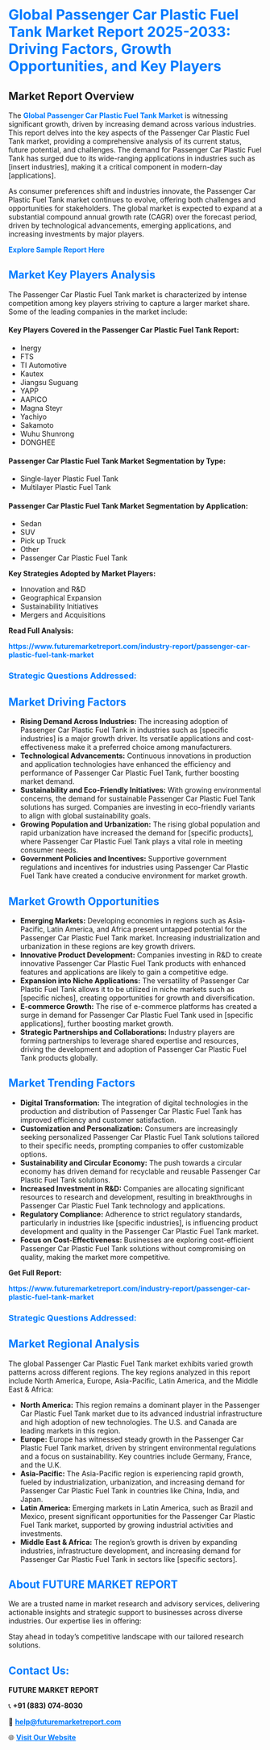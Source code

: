 <h1 style="color: #007BFF;">Global Passenger Car Plastic Fuel Tank Market Report 2025-2033: Driving Factors, Growth Opportunities, and Key Players</h1>

<section id="overview">
<h2>Market Report Overview</h2>
<p>The <a href="https://www.futuremarketreport.com/industry-report/passenger-car-plastic-fuel-tank-market" style="color: #007BFF; text-decoration: none;"><strong>Global Passenger Car Plastic Fuel Tank Market</strong></a> is witnessing significant growth, driven by increasing demand across various industries. This report delves into the key aspects of the Passenger Car Plastic Fuel Tank market, providing a comprehensive analysis of its current status, future potential, and challenges. The demand for Passenger Car Plastic Fuel Tank has surged due to its wide-ranging applications in industries such as [insert industries], making it a critical component in modern-day [applications].</p>
<p>As consumer preferences shift and industries innovate, the Passenger Car Plastic Fuel Tank market continues to evolve, offering both challenges and opportunities for stakeholders. The global market is expected to expand at a substantial compound annual growth rate (CAGR) over the forecast period, driven by technological advancements, emerging applications, and increasing investments by major players.</p>
</section>

<section id="overview">
<p><a href="https://www.futuremarketreport.com/request-sample/reportId=113222" style="color: #007BFF; text-decoration: none;"><strong>Explore Sample Report Here</strong></a></p>
</section>

<section id="key-players">
<h2 style="color: #007BFF;">Market Key Players Analysis</h2>
<p>The Passenger Car Plastic Fuel Tank market is characterized by intense competition among key players striving to capture a larger market share. Some of the leading companies in the market include:</p>
<h4>Key Players Covered in the Passenger Car Plastic Fuel Tank Report:</h4>
<ul><li>Inergy</li><li>FTS</li><li>TI Automotive</li><li>Kautex</li><li>Jiangsu Suguang</li><li>YAPP</li><li>AAPICO</li><li>Magna Steyr</li><li>Yachiyo</li><li>Sakamoto</li><li>Wuhu Shunrong</li><li>DONGHEE</li></ul>
<h4>Passenger Car Plastic Fuel Tank Market Segmentation by Type:</h4>
<ul><li>Single-layer Plastic Fuel Tank</li><li>Multilayer Plastic Fuel Tank</li></ul>

<h4>Passenger Car Plastic Fuel Tank Market Segmentation by Application:</h4>
<ul><li>Sedan</li><li>SUV</li><li>Pick up Truck</li><li>Other</li><li>Passenger Car Plastic Fuel Tank</li></ul>
<p><strong>Key Strategies Adopted by Market Players:</strong></p>
<ul>
<li>Innovation and R&D</li>
<li>Geographical Expansion</li>
<li>Sustainability Initiatives</li>
<li>Mergers and Acquisitions</li>
</ul>
</section>

<section>
<p><strong>Read Full Analysis: </strong></p><a href="https://www.futuremarketreport.com/industry-report/passenger-car-plastic-fuel-tank-market" style="color: #007BFF; text-decoration: none;"><strong>https://www.futuremarketreport.com/industry-report/passenger-car-plastic-fuel-tank-market</strong></a>
<h3 style="color: #007BFF;">Strategic Questions Addressed:</h3>
</section>

<section id="driving-factors">
<h2 style="color: #007BFF;">Market Driving Factors</h2>
<ul>
<li><strong>Rising Demand Across Industries:</strong> The increasing adoption of Passenger Car Plastic Fuel Tank in industries such as [specific industries] is a major growth driver. Its versatile applications and cost-effectiveness make it a preferred choice among manufacturers.</li>
<li><strong>Technological Advancements:</strong> Continuous innovations in production and application technologies have enhanced the efficiency and performance of Passenger Car Plastic Fuel Tank, further boosting market demand.</li>
<li><strong>Sustainability and Eco-Friendly Initiatives:</strong> With growing environmental concerns, the demand for sustainable Passenger Car Plastic Fuel Tank solutions has surged. Companies are investing in eco-friendly variants to align with global sustainability goals.</li>
<li><strong>Growing Population and Urbanization:</strong> The rising global population and rapid urbanization have increased the demand for [specific products], where Passenger Car Plastic Fuel Tank plays a vital role in meeting consumer needs.</li>
<li><strong>Government Policies and Incentives:</strong> Supportive government regulations and incentives for industries using Passenger Car Plastic Fuel Tank have created a conducive environment for market growth.</li>
</ul>
</section>

<section id="growth-opportunities">
<h2 style="color: #007BFF;">Market Growth Opportunities</h2>
<ul>
<li><strong>Emerging Markets:</strong> Developing economies in regions such as Asia-Pacific, Latin America, and Africa present untapped potential for the Passenger Car Plastic Fuel Tank market. Increasing industrialization and urbanization in these regions are key growth drivers.</li>
<li><strong>Innovative Product Development:</strong> Companies investing in R&D to create innovative Passenger Car Plastic Fuel Tank products with enhanced features and applications are likely to gain a competitive edge.</li>
<li><strong>Expansion into Niche Applications:</strong> The versatility of Passenger Car Plastic Fuel Tank allows it to be utilized in niche markets such as [specific niches], creating opportunities for growth and diversification.</li>
<li><strong>E-commerce Growth:</strong> The rise of e-commerce platforms has created a surge in demand for Passenger Car Plastic Fuel Tank used in [specific applications], further boosting market growth.</li>
<li><strong>Strategic Partnerships and Collaborations:</strong> Industry players are forming partnerships to leverage shared expertise and resources, driving the development and adoption of Passenger Car Plastic Fuel Tank products globally.</li>
</ul>
</section>

<section id="trending-factors">
<h2 style="color: #007BFF;">Market Trending Factors</h2>
<ul>
<li><strong>Digital Transformation:</strong> The integration of digital technologies in the production and distribution of Passenger Car Plastic Fuel Tank has improved efficiency and customer satisfaction.</li>
<li><strong>Customization and Personalization:</strong> Consumers are increasingly seeking personalized Passenger Car Plastic Fuel Tank solutions tailored to their specific needs, prompting companies to offer customizable options.</li>
<li><strong>Sustainability and Circular Economy:</strong> The push towards a circular economy has driven demand for recyclable and reusable Passenger Car Plastic Fuel Tank solutions.</li>
<li><strong>Increased Investment in R&D:</strong> Companies are allocating significant resources to research and development, resulting in breakthroughs in Passenger Car Plastic Fuel Tank technology and applications.</li>
<li><strong>Regulatory Compliance:</strong> Adherence to strict regulatory standards, particularly in industries like [specific industries], is influencing product development and quality in the Passenger Car Plastic Fuel Tank market.</li>
<li><strong>Focus on Cost-Effectiveness:</strong> Businesses are exploring cost-efficient Passenger Car Plastic Fuel Tank solutions without compromising on quality, making the market more competitive.</li>
</ul>
</section>

<section>
<p><strong>Get Full Report: </strong></p><a href="https://www.futuremarketreport.com/industry-report/passenger-car-plastic-fuel-tank-market" style="color: #007BFF; text-decoration: none;"><strong>https://www.futuremarketreport.com/industry-report/passenger-car-plastic-fuel-tank-market</strong></a>
<h3 style="color: #007BFF;">Strategic Questions Addressed:</h3>
</section>


<section id="regional-analysis">
<h2 style="color: #007BFF;">Market Regional Analysis</h2>
<p>The global Passenger Car Plastic Fuel Tank market exhibits varied growth patterns across different regions. The key regions analyzed in this report include North America, Europe, Asia-Pacific, Latin America, and the Middle East & Africa:</p>
<ul>
<li><strong>North America:</strong> This region remains a dominant player in the Passenger Car Plastic Fuel Tank market due to its advanced industrial infrastructure and high adoption of new technologies. The U.S. and Canada are leading markets in this region.</li>
<li><strong>Europe:</strong> Europe has witnessed steady growth in the Passenger Car Plastic Fuel Tank market, driven by stringent environmental regulations and a focus on sustainability. Key countries include Germany, France, and the U.K.</li>
<li><strong>Asia-Pacific:</strong> The Asia-Pacific region is experiencing rapid growth, fueled by industrialization, urbanization, and increasing demand for Passenger Car Plastic Fuel Tank in countries like China, India, and Japan.</li>
<li><strong>Latin America:</strong> Emerging markets in Latin America, such as Brazil and Mexico, present significant opportunities for the Passenger Car Plastic Fuel Tank market, supported by growing industrial activities and investments.</li>
<li><strong>Middle East & Africa:</strong> The region’s growth is driven by expanding industries, infrastructure development, and increasing demand for Passenger Car Plastic Fuel Tank in sectors like [specific sectors].</li>
</ul>
</section>

<footer>
<h2 style="color: #007BFF;">About FUTURE MARKET REPORT</h2>
<p>We are a trusted name in market research and advisory services, delivering actionable insights and strategic support to businesses across diverse industries. Our expertise lies in offering:</p>

<p>Stay ahead in today’s competitive landscape with our tailored research solutions.</p>

<h2 style="color: #007BFF;">Contact Us:</h2>
<p><strong>FUTURE MARKET REPORT</strong></p>
<p>📞 <strong>+91 (883) 074-8030</strong></p>
<p>📧 <strong><a href="mailto:help@futuremarketreport.com" style="color: #007BFF;">help@futuremarketreport.com</a></strong></p>
<p>🌐 <strong><a href="https://www.futuremarketreport.com/" style="color: #007BFF;">Visit Our Website</a></strong></p>
</footer>
